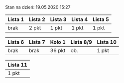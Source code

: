 Stan na dzień: 19.05.2020 15:27

| Lista 1 | Lista 2 | Lista 3 | Lista 4 | Lista 5 |
|---|---|---|---|---|
| brak | 2 pkt | 1 pkt | 1 pkt | 1 pkt |

| Lista 6 | Lista 7 | Koło 1 | Lista 8/9 | Lista 10 |
|---|---|---|---|---|
| brak | brak | 36 pkt | ob. | 1 pkt |

|Lista 11|
|---|
| 1 pkt|

